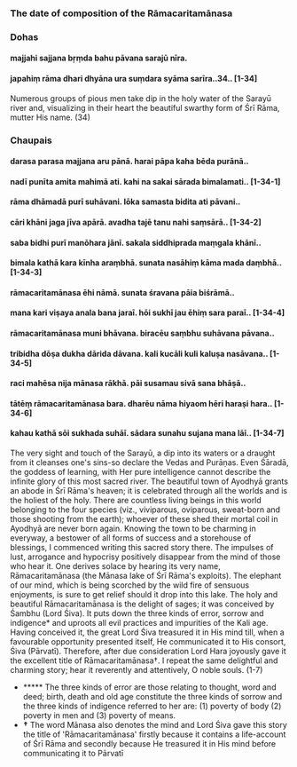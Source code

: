 ### The date of composition of the Rāmacaritamānasa

### Dohas

#### majjahi sajjana bṛṃda bahu pāvana sarajū nīra.
#### japahiṃ rāma dhari dhyāna ura suṃdara syāma sarīra..34.. [1-34]

Numerous groups of pious men take dip in the holy water of the Sarayū river and, visualizing in their heart the beautiful swarthy form of Śrī Rāma, mutter His name. (34)

### Chaupais

#### darasa parasa majjana aru pānā. harai pāpa kaha bēda purānā..
#### nadī punīta amita mahimā ati. kahi na sakai sārada bimalamati.. [1-34-1]
#### rāma dhāmadā purī suhāvani. lōka samasta bidita ati pāvani..
#### cāri khāni jaga jīva apārā. avadha tajē tanu nahi saṃsārā.. [1-34-2]
#### saba bidhi purī manōhara jānī. sakala siddhiprada maṃgala khānī..
#### bimala kathā kara kīnha araṃbhā. sunata nasāhiṃ kāma mada daṃbhā.. [1-34-3]
#### rāmacaritamānasa ēhi nāmā. sunata śravana pāia biśrāmā..
#### mana kari viṣaya anala bana jaraī. hōi sukhī jau ēhiṃ sara paraī.. [1-34-4]
#### rāmacaritamānasa muni bhāvana. biracēu saṃbhu suhāvana pāvana..
#### tribidha dōṣa dukha dārida dāvana. kali kucāli kuli kaluṣa nasāvana.. [1-34-5]
#### raci mahēsa nija mānasa rākhā. pāi susamau sivā sana bhāṣā..
#### tātēṃ rāmacaritamānasa bara. dharēu nāma hiyaom hēri haraṣi hara.. [1-34-6]
#### kahau kathā sōi sukhada suhāī. sādara sunahu sujana mana lāī.. [1-34-7]

The very sight and touch of the Sarayū, a dip into its waters or a draught from it cleanses one's sins-so declare the Vedas and Purāṇas. Even Śāradā, the goddess of learning, with Her pure intelligence cannot describe the infinite glory of this most sacred river. The beautiful town of Ayodhyā grants an abode in Śrī Rāma's heaven; it is celebrated through all the worlds and is the holiest of the holy. There are countless living beings in this world belonging to the four species (viz., viviparous, oviparous, sweat-born and those shooting from the earth); whoever of these shed their mortal coil in Ayodhyā are never born again. Knowing the town to be charming in everyway, a bestower of all forms of success and a storehouse of blessings, I commenced writing this sacred story there. The impulses of lust, arrogance and hypocrisy positively disappear from the mind of those who hear it. One derives solace by hearing its very name, Rāmacaritamānasa (the Mānasa lake of Śrī Rāma's exploits). The elephant of our mind, which is being scorched by the wild fire of sensuous enjoyments, is sure to get relief should it drop into this lake. The holy and beautiful Rāmacaritamānasa is the delight of sages; it was conceived by Śambhu (Lord Śiva). It puts down the three kinds of error, sorrow and indigence* and uproots all evil practices and impurities of the Kali age. Having conceived it, the great Lord Śiva treasured it in His mind till, when a favourable opportunity presented itself, He communicated it to His consort, Śiva (Pārvatī). Therefore, after due consideration Lord Hara joyously gave it the excellent title of Rāmacaritamānasa†. I repeat the same delightful and charming story; hear it reverently and attentively, O noble souls. (1-7)

- ***** The three kinds of error are those relating to thought, word and deed; birth, death and old age constitute the three kinds of sorrow and the three kinds of indigence referred to her are: (1) poverty of body (2) poverty in men and (3) poverty of means.
- **†** The word Mānasa also denotes the mind and Lord Śiva gave this story the title of 'Rāmacaritamānasa' firstly because it contains a life-account of Śrī Rāma and secondly because He treasured it in His mind before communicating it to Pārvatī